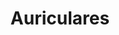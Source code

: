 ---
title: Auriculares
date: 
draft: false

# descripcion
description : Auriculares

materials: Plata 925

color: Plateado

dimensions: 1,5cm x 2cm

code: 02-14-0177

type: "Dijes"

categories: []

price: $5.120,00

price_eftvo: $4.350,00

# Images
# first image will be shown in the product page
images:
  # - image: "images/path_to_image"
  # La ubicacion de las imagenes es imagenes/Dijes/Dijes.Plata/02-14-0177-auriculares
  - image: "./images/dijes/plata/02-14-0177-auriculares.JPG"
---